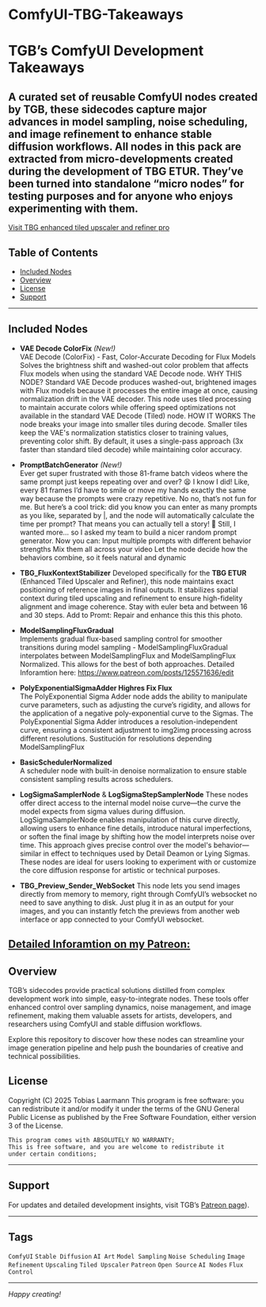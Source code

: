 # ComfyUI-TBG-Takeaways
# TGB’s ComfyUI Development Takeaways

A curated set of reusable ComfyUI nodes created by TGB, these sidecodes capture major advances in model sampling, noise scheduling, and image refinement to enhance stable diffusion workflows. All nodes in this pack are extracted from micro-developments created during the development of TBG ETUR. They’ve been turned into standalone “micro nodes” for testing purposes and for anyone who enjoys experimenting with them.
---
[Visit TBG enhanced tiled upscaler and refiner pro]([https://github.com/Ltamann/ComfyUI-TBG-ETUR])


## Table of Contents

- [Included Nodes](#included-nodes)  
- [Overview](#overview)  
- [License](#license)  
- [Support](#support)  

---

## Included Nodes
- **VAE Decode ColorFix** *(New!)*  
  VAE Decode (ColorFix) - Fast, Color-Accurate Decoding for Flux Models
Solves the brightness shift and washed-out color problem that affects Flux models 
when using the standard VAE Decode node.
WHY THIS NODE?
Standard VAE Decode produces washed-out, brightened images with Flux models because 
it processes the entire image at once, causing normalization drift in the VAE decoder. 
This node uses tiled processing to maintain accurate colors while offering speed 
optimizations not available in the standard VAE Decode (Tiled) node.
HOW IT WORKS
The node breaks your image into smaller tiles during decode. Smaller tiles keep the 
VAE's normalization statistics closer to training values, preventing color shift. 
By default, it uses a single-pass approach (3x faster than standard tiled decode) 
while maintaining color accuracy.

- **PromptBatchGenerator** *(New!)*  
  Ever get super frustrated with those 81-frame batch videos where the same prompt just keeps repeating over and over? 😫 I know I did! Like, every 81 frames I’d have to smile or move my hands exactly the same way because the prompts were crazy repetitive. No no, that’s not fun for me.
But here’s a cool trick: did you know you can enter as many prompts as you like, separated by |, and the node will automatically calculate the time per prompt? That means you can actually tell a story! 🎉
Still, I wanted more… so I asked my team to build a nicer random prompt generator. Now you can:
Input multiple prompts with different behavior strengths
Mix them all across your video
Let the node decide how the behaviors combine, so it feels natural and dynamic

- **TBG_FluxKontextStabilizer** 
  Developed specifically for the **TBG ETUR** (Enhanced Tiled Upscaler and Refiner), this node maintains exact positioning of reference images in final outputs. It stabilizes spatial context during tiled upscaling and refinement to ensure high-fidelity alignment and image coherence. Stay with euler beta and between 16 and 30 steps. Add to Promt: Repair and enhance this this this photo.

- **ModelSamplingFluxGradual**  
  Implements gradual flux-based sampling control for smoother transitions during model sampling - ModelSamplingFluxGradual interpolates between ModelSamplingFlux and ModelSamplingFlux Normalized. This allows for the best of both approaches.
Detailed Inforamtion here: https://www.patreon.com/posts/125571636/edit

- **PolyExponentialSigmaAdder  Highres Fix Flux**  
  The PolyExponential Sigma Adder node adds the ability to manipulate curve parameters, such as adjusting the curve’s rigidity, and allows for the application of a negative poly-exponential curve to the Sigmas.
The PolyExponential Sigma Adder introduces a resolution-independent curve, ensuring a consistent adjustment to img2img processing across different resolutions. Sustitución for resolutions depending ModelSamplingFlux

- **BasicSchedulerNormalized**  
  A scheduler node with built-in denoise  normalization to ensure stable consistent sampling results across schedulers.

- **LogSigmaSamplerNode** & **LogSigmaStepSamplerNode**
  These nodes offer direct access to the internal model noise curve—the curve the model expects from sigma values during diffusion.
  LogSigmaSamplerNode enables manipulation of this curve directly, allowing users to enhance fine details, introduce natural imperfections, or soften the final image by shifting how the model interprets noise over time.
  This approach gives precise control over the model's behavior—similar in effect to techniques used by Detail Deamon or Lying Sigmas.
  These nodes are ideal for users looking to experiment with or customize the core diffusion response for artistic or technical purposes.
  
- **TBG_Preview_Sender_WebSocket**
  This node lets you send images directly from memory to memory, right through ComfyUI’s websocket no need to save anything to disk. Just plug it in as an output for your images, and you can instantly fetch the previews      from another web interface or app connected to your ComfyUI websocket.
  
[Detailed Inforamtion on my Patreon: ](https://www.patreon.com/c/TB_LAAR)
---

## Overview

TGB’s sidecodes provide practical solutions distilled from complex development work into simple, easy-to-integrate nodes. These tools offer enhanced control over sampling dynamics, noise management, and image refinement, making them valuable assets for artists, developers, and researchers using ComfyUI and stable diffusion workflows.

Explore this repository to discover how these nodes can streamline your image generation pipeline and help push the boundaries of creative and technical possibilities.

## License

Copyright (C) 2025  Tobias Laarmann
    This program is free software: you can redistribute it and/or modify
    it under the terms of the GNU General Public License as published by
    the Free Software Foundation, either version 3 of the License.

    This program comes with ABSOLUTELY NO WARRANTY; 
    This is free software, and you are welcome to redistribute it
    under certain conditions;

---

## Support

For updates and detailed development insights, visit TGB’s [Patreon page](https://www.patreon.com/c/TB_LAAR)).

---

## Tags

`ComfyUI` `Stable Diffusion` `AI Art` `Model Sampling` `Noise Scheduling` `Image Refinement` `Upscaling` `Tiled Upscaler` `Patreon` `Open Source` `AI Nodes` `Flux Control`

---

*Happy creating!*

